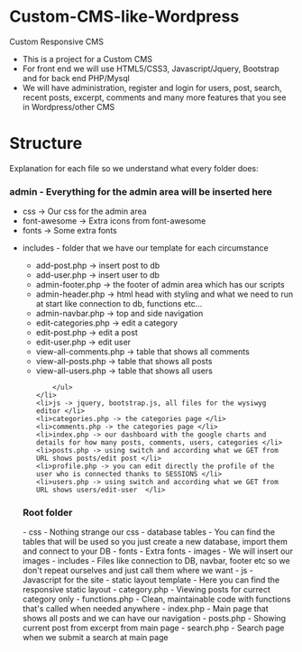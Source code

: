 # Custom-CMS-like-Wordpress
Custom Responsive CMS 

- This is a project for a Custom CMS
- For front end we will use HTML5/CSS3, Javascript/Jquery, Bootstrap and for back end PHP/Mysql
- We will have administration, register and login for users, post, search, recent posts, excerpt, 
comments and many more features that you see in Wordpress/other CMS 


# Structure
Explanation for each file so we understand what every folder does:

<h3>admin - Everything for the admin area will be inserted here </h3>
<ul>
    <li>css -> Our css for the admin area</li>
    <li>font-awesome -> Extra icons from font-awesome</li>
    <li>fonts -> Some extra fonts</li>
    <li>
        <p>includes - folder that we have our template for each circumstance</p>
        <ul>
            <li>add-post.php -> insert post to db </li>
            <li>add-user.php -> insert user to db </li>
            <li>admin-footer.php -> the footer of admin area which has our scripts </li>
            <li>admin-header.php -> html head with styling and what we need to run at start like connection to db, functions etc...  </li>
            <li>admin-navbar.php -> top and side navigation </li>
            <li>edit-categories.php -> edit a category</li>
            <li>edit-post.php -> edit a post</li>
            <li>edit-user.php -> edit user</li>
            <li>view-all-comments.php -> table that shows all comments</li>
            <li>view-all-posts.php -> table that shows all posts</li>
            <li>view-all-users.php -> table that shows all users</li>

        </ul>
    </li>
    <li>js -> jquery, bootstrap.js, all files for the wysiwyg editor </li>
    <li>categories.php -> the categories page </li>
    <li>comments.php -> the categories page </li>
    <li>index.php -> our dashboard with the google charts and details for how many posts, comments, users, categories </li>
    <li>posts.php -> using switch and according what we GET from URL shows posts/edit post </li>
    <li>profile.php -> you can edit directly the profile of the user who is connected thanks to SESSIONS </li>
    <li>users.php -> using switch and according what we GET from URL shows users/edit-user  </li>

</ul>
<h3>Root folder</h3>
- css - Nothing strange our css
- database tables - You can find the tables that will be used so you just create a new database, import them and connect to your DB
- fonts - Extra fonts
- images - We will insert our images 
- includes - Files like connection to DB, navbar, footer etc so we don't repeat ourselves and just call them where we want
- js - Javascript for the site
- static layout template - Here you can find the responsive static layout
- category.php - Viewing posts for currect category only
- functions.php - Clean, maintainable code with functions that's called when needed anywhere
- index.php - Main page that shows all posts and we can have our navigation
- posts.php - Showing current post from excerpt from main page
- search.php - Search page when we submit a search at main page
